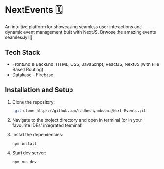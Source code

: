 # NextEvents 🗓

An intuitive platform for showcasing seamless user interactions and dynamic event management built with NextJS. Brwose the amazing events seamlessly! 🚀

## Tech Stack

- FrontEnd & BackEnd: HTML, CSS, JavaScript, ReactJS, NextJS (with File Based Routing)
- Database - Firebase

## Installation and Setup

1. Clone the repository:
   ```bash
    git clone https://github.com/radheshyambsoni/Next-Events.git
   ```
2. Navigate to the project directory and open in terminal (or in your favourite IDEs' integrated terminal)

3. Install the dependencies:

   ```bash
   npm install
   ```

4. Start dev server:
   ```bash
   npm run dev
   ```
